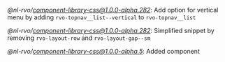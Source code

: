 *@nl-rvo/component-library-css@1.0.0-alpha.282*:
Add option for vertical menu by adding `rvo-topnav__list--vertical` to `rvo-topnav__list`

*@nl-rvo/component-library-css@1.0.0-alpha.282*:
Simplified snippet by removing `rvo-layout-row` and `rvo-layout-gap--sm`

*@nl-rvo/component-library-css@1.0.0-alpha.5*:
Added component
